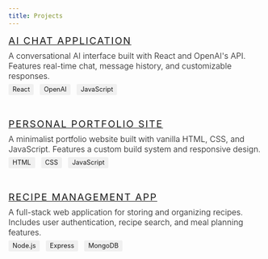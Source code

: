 ```yaml
---
title: Projects
---
```


<ul style="list-style:none; padding:0;">
  <li style="margin-bottom:3rem;">
    <a href="./projects/ai-chat-app.html" style="font-size:1.2rem; font-family:var(--font-sans); color:var(--primary); font-weight:400; text-transform:uppercase; letter-spacing:0.1em;">AI Chat Application</a><br>
    <p style="color:var(--secondary); font-size:1rem; margin:0.5rem 0; font-weight:300;">A conversational AI interface built with React and OpenAI's API. Features real-time chat, message history, and customizable responses.</p>
    <div class="tags" style="margin-top:0.5rem;">
      <span style="background:#f0f0f0; padding:0.2rem 0.5rem; border-radius:3px; font-size:0.8rem; color:var(--secondary); margin-right:0.5rem;">React</span>
      <span style="background:#f0f0f0; padding:0.2rem 0.5rem; border-radius:3px; font-size:0.8rem; color:var(--secondary); margin-right:0.5rem;">OpenAI</span>
      <span style="background:#f0f0f0; padding:0.2rem 0.5rem; border-radius:3px; font-size:0.8rem; color:var(--secondary);">JavaScript</span>
    </div>
  </li>
  
  <li style="margin-bottom:3rem;">
    <a href="#" style="font-size:1.2rem; font-family:var(--font-sans); color:var(--primary); font-weight:400; text-transform:uppercase; letter-spacing:0.1em;">Personal Portfolio Site</a><br>
    <p style="color:var(--secondary); font-size:1rem; margin:0.5rem 0; font-weight:300;">A minimalist portfolio website built with vanilla HTML, CSS, and JavaScript. Features a custom build system and responsive design.</p>
    <div class="tags" style="margin-top:0.5rem;">
      <span style="background:#f0f0f0; padding:0.2rem 0.5rem; border-radius:3px; font-size:0.8rem; color:var(--secondary); margin-right:0.5rem;">HTML</span>
      <span style="background:#f0f0f0; padding:0.2rem 0.5rem; border-radius:3px; font-size:0.8rem; color:var(--secondary); margin-right:0.5rem;">CSS</span>
      <span style="background:#f0f0f0; padding:0.2rem 0.5rem; border-radius:3px; font-size:0.8rem; color:var(--secondary);">JavaScript</span>
    </div>
  </li>
  
  <li style="margin-bottom:3rem;">
    <a href="#" style="font-size:1.2rem; font-family:var(--font-sans); color:var(--primary); font-weight:400; text-transform:uppercase; letter-spacing:0.1em;">Recipe Management App</a><br>
    <p style="color:var(--secondary); font-size:1rem; margin:0.5rem 0; font-weight:300;">A full-stack web application for storing and organizing recipes. Includes user authentication, recipe search, and meal planning features.</p>
    <div class="tags" style="margin-top:0.5rem;">
      <span style="background:#f0f0f0; padding:0.2rem 0.5rem; border-radius:3px; font-size:0.8rem; color:var(--secondary); margin-right:0.5rem;">Node.js</span>
      <span style="background:#f0f0f0; padding:0.2rem 0.5rem; border-radius:3px; font-size:0.8rem; color:var(--secondary); margin-right:0.5rem;">Express</span>
      <span style="background:#f0f0f0; padding:0.2rem 0.5rem; border-radius:3px; font-size:0.8rem; color:var(--secondary);">MongoDB</span>
    </div>
  </li>
</ul> 